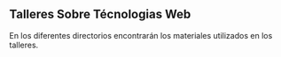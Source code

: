 ## Talleres Sobre Técnologias Web
En los diferentes directorios encontrarán los materiales utilizados en los talleres.